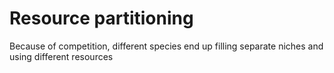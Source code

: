 # Resource partitioning

Because of competition, different species end up filling separate niches and
using different resources

